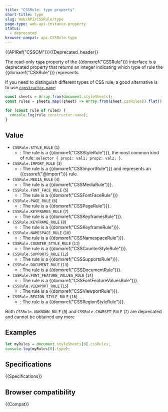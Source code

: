 ```yaml
---
title: "CSSRule: type property"
short-title: type
slug: Web/API/CSSRule/type
page-type: web-api-instance-property
status:
  - deprecated
browser-compat: api.CSSRule.type
---
```


{{APIRef("CSSOM")}}{{Deprecated_header}}

The read-only **`type`** property of the
{{domxref("CSSRule")}} interface is a deprecated property that returns an integer
indicating which type of rule the {{domxref("CSSRule")}} represents.

If you need to distinguish different types of CSS rule, a good alternative is to use [`constructor.name`](/en-US/docs/Web/JavaScript/Reference/Global_Objects/Function/name):

```js
const sheets = Array.from(document.styleSheets);
const rules = sheets.map((sheet) => Array.from(sheet.cssRules)).flat();

for (const rule of rules) {
  console.log(rule.constructor.name);
}
```

## Value

- `CSSRule.STYLE_RULE` (`1`)
  - : The rule is a {{domxref("CSSStyleRule")}}, the most common kind of rule: `selector { prop1: val1; prop2: val2; }`.
- `CSSRule.IMPORT_RULE` (`3`)
  - : The rule is a {{domxref("CSSImportRule")}} and represents an {{cssxref("@import")}} rule.
- `CSSRule.MEDIA_RULE` (`4`)
  - : The rule is a {{domxref("CSSMediaRule")}}.
- `CSSRule.FONT_FACE_RULE` (`5`)
  - : The rule is a {{domxref("CSSFontFaceRule")}}
- `CSSRule.PAGE_RULE` (`6`)
  - : The rule is a {{domxref("CSSPageRule")}}.
- `CSSRule.KEYFRAMES_RULE` (`7`)
  - : The rule is a {{domxref("CSSKeyframesRule")}}.
- `CSSRule.KEYFRAME_RULE` (`8`)
  - : The rule is a {{domxref("CSSKeyframeRule")}}.
- `CSSRule.NAMESPACE_RULE` (`10`)
  - : The rule is a {{domxref("CSSNamespaceRule")}}.
- `CSSRule.COUNTER_STYLE_RULE` (`11`)
  - : The rule is a {{domxref("CSSCounterStyleRule")}}.
- `CSSRule.SUPPORTS_RULE` (`12`)
  - : The rule is a {{domxref("CSSSupportsRule")}}.
- `CSSRule.DOCUMENT_RULE` (`13`)
  - : The rule is a {{domxref("CSSDocumentRule")}}.
- `CSSRule.FONT_FEATURE_VALUES_RULE` (`14`)
  - : The rule is a {{domxref("CSSFontFeatureValuesRule")}}.
- `CSSRule.VIEWPORT_RULE` (`15`)
  - : The rule is a {{domxref("CSSViewportRule")}}.
- `CSSRule.REGION_STYLE_RULE` (`16`)
  - : The rule is a {{domxref("CSSRegionStyleRule")}}.

Both `CSSRule.UNKNOWN_RULE` (`0`) and `CSSRule.CHARSET_RULE` (`2`) are deprecated and cannot be obtained any more

## Examples

```js
let myRules = document.styleSheets[0].cssRules;
console.log(myRules[0].type);
```

## Specifications

{{Specifications}}

## Browser compatibility

{{Compat}}
